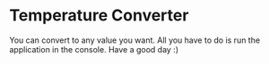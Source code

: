 <h1>Temperature Converter</h1>

You can convert to any value you want. All you have to do is run the application in the console. Have a good day :)
